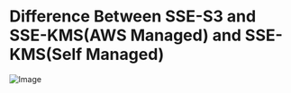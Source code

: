 # Difference Between SSE-S3 and SSE-KMS(AWS Managed) and SSE-KMS(Self Managed)
![Image](https://github.com/user-attachments/assets/b086e56c-1655-4daa-b86e-98b5faad232d)
